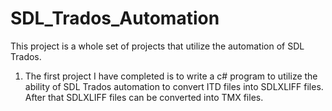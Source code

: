 # SDL_Trados_Automation

This project is a whole set of projects that utilize the automation of SDL Trados.

1. The first project I have completed is to write a c# program to utilize the ability of SDL Trados automation to convert ITD files into SDLXLIFF files. After that SDLXLIFF files can be converted into TMX files.

